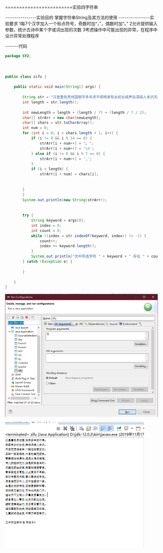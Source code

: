 
========================实验四字符串

----------------实验目的
掌握字符串String及其方法的使用
----------------实验要求
  1每7个汉字加入一个标点符号，奇数时加“，”，偶数时加“。”
  2允许提供输入参数，统计古诗中某个字或词出现的次数
  3考虑操作中可能出现的异常，在程序中设计异常处理程序

-------代码
```java
package SY2;



public class zifu {

	public static void main(String[] args) {

		String str = "汉皇重色思倾国御宇多年求不得杨家有女初长成养在深闺人未识天生丽质难自弃一朝选在君王侧回眸一笑百媚生六宫粉黛无颜色春寒赐浴华清池温泉水滑洗凝脂侍儿扶起娇无力始是新承恩泽时云鬓花颜金步摇芙蓉帐暖度春宵春宵苦短日高起从此君王不早朝承欢侍宴无闲暇春从春游夜专夜后宫佳丽三千人三千宠爱在一身金屋妆成娇侍夜玉楼宴罢醉和春姊妹弟兄皆列士可怜光采生门户遂令天下父母心不重生男重生女骊宫高处入青云仙乐风飘处处闻缓歌慢舞凝丝竹尽日君王看不足渔阳鼙鼓动地来惊破霓裳羽衣曲九重城阙烟尘生千乘万骑西南行";
		int length = str.length();

		int newLength = length + (length / 7) + (length / 7 / 2);
		char[] strArr = new char[newLength];
		char[] chars = str.toCharArray();
		int num = 0;
		for (int i = 0; i < chars.length + 1; i++) {
			if (i != 0 && i % 14 == 0) {
				strArr[i + num++] = '。';
				strArr[i + num++] = '\n';
			} else if (i != 0 && i % 7 == 0) {
				strArr[i + num++] = ',';
			}
			if (i < length) {
				strArr[i + num] = chars[i];

			
		}
		}
		System.out.println(new String(strArr));
			
			
		try {
			String keyword = args[0];
			int index = 0;
			int count = 0;
			while ((index = str.indexOf(keyword, index)) != -1) {
				count++;
				index += keyword.length();
			}
			System.out.println("文中所选字符 " + keyword + " 存在 " + count+"个");
		} catch (Exception e) {

		}
		
	}
}

```
![zbl](https://github.com/hekaiyuan1/JAVA.-/blob/master/zibianliang.png)


![jg](https://github.com/hekaiyuan1/JAVA.-/blob/master/shuchujieguo.png)

